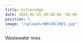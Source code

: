 ```yaml
---
title: Silveredge
date: 2024-02-15 10:36:00 -06:00
position: 5
image: "/uploads/WW%20LINES.jpg"
---
```


Wastewater lines